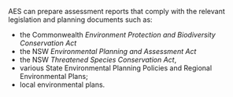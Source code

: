 AES can prepare assessment reports that comply with the relevant legislation and planning documents such as:

- the Commonwealth *Environment Protection and Biodiversity Conservation Act*
- the NSW *Environmental Planning and Assessment Act*
- the NSW *Threatened Species Conservation Act*, 
- various State Environmental Planning Policies and Regional Environmental Plans;
-  local environmental plans.